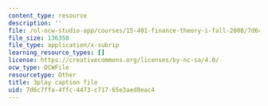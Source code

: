 ```yaml
---
content_type: resource
description: ''
file: /ol-ocw-studio-app/courses/15-401-finance-theory-i-fall-2008/7d6c7ffa4ffc4473c71765e3aed8eac4_JE80wLNIhjE.srt
file_size: 136350
file_type: application/x-subrip
learning_resource_types: []
license: https://creativecommons.org/licenses/by-nc-sa/4.0/
ocw_type: OCWFile
resourcetype: Other
title: 3play caption file
uid: 7d6c7ffa-4ffc-4473-c717-65e3aed8eac4
---
```

